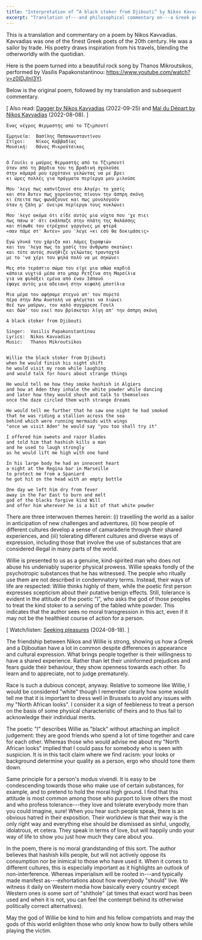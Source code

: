 ```yaml
---
title: "Interpretation of “A black stoker from Djibouti” by Nikos Kavvadias"
excerpt: "Translation of---and philosophical commentary on---a Greek poem/song whose translated title is 'A black stoker from Djibouti'."
---
```


This is a translation and commentary on a poem by Nikos Kavvadias.
Kavvadias was one of the finest Greek poets of the 20th century. He
was a sailor by trade. His poetry draws inspiration from his travels,
blending the otherworldly with the quotidian.

Here is the poem turned into a beautiful rock song by Thanos
Mikroutsikos, performed by Vasilis Papakonstantinou:
<https://www.youtube.com/watch?v=z0IDJInI3YI>.

Below is the original poem, followed by my translation and subsequent
commentary.

[ Also read: [Dagger by Nikos Kavvadias](https://protesilaos.com/interpretations/2022-09-25-kavvadias-dagger/) (2022-09-25)
  and [Mal du Départ by Nikos Kavvadias](https://protesilaos.com/interpretations/2022-08-08-kavvadias-mal-du-depart/) (2022-08-08). ]

```
Ένας νέγρος θερμαστής από το Τζιμπουτί

Εμρηνεία:  Βασίλης Παπακωνσταντίνου
Στίχοι:    Νίκος Καββαδίας
Μουσική:   Θάνος Μικρούτσικος


Ο Γουίλι ο μαύρος θερμαστής από το Τζιμπουτί
όταν από τη βάρδια του τη βραδινή σχολούσε
στην κάμαρά μου ερχότανε γελώντας να με βρει
κι ώρες πολλές για πράγματα περίεργα μου μιλούσε

Μου 'λεγε πως καπνίζουνε στο Αλγέρι το χασίς
και στο Άντεν πως χορεύοντας πίνουν την άσπρη σκόνη
κι έπειτα πως φωνάζουνε και πως μονολογούν
όταν η ζάλη μ' όνειρα περίεργα τους κυκλώνει

Μου 'λεγε ακόμα ότι είδε αυτός μια νύχτα που 'χε πιει
πως πάνω σ' άτι εκάλπαζε στην πλάτη της θαλάσσης
και πίσωθε του ετρέχανε γοργόνες με φτερά
«σαν πάμε στ' Άντεν» μου 'λεγε «κι εσύ θα δοκιμάσεις»

Εγώ γλυκά του χάριζα και λάμες ξυραφιών
και του 'λεγα πως το χασίς τον άνθρωπο σκοτώνει
και τότε αυτός συνήθιζε γελώντας τρανταχτά
με το 'να χέρι του ψηλά πολύ να με σηκώνει

Μες στο τεράστιο σώμα του είχε μια αθώα καρδιά
κάποια νυχτιά μέσα στο μπαρ Ρετζίνα στη Μαρσίλια
για να φυλάξει εμένα από έναν Ισπανό
έφαγε αυτός μια αδειανή στην κεφαλή μποτίλια

Μια μέρα τον αφήσαμε στεγνό απ' τον πυρετό
πέρα στην Άπω Ανατολή να φλέγεται να λιώνει
θεέ των μαύρων, τον καλό συγχώρεσε Γουίλ
και δώσ' του εκεί που βρίσκεται λίγη απ' την άσπρη σκόνη
```

```
A black stoker from Djibouti

Singer:  Vasilis Papakonstantinou
Lyrics:  Nikos Kavvadias
Music:   Thanos Mikroutsikos


Willie the black stoker from Djibouti
when he would finish his night shift
he would visit my room while laughing
and would talk for hours about strange things

He would tell me how they smoke hashish in Algiers
and how at Aden they inhale the white powder while dancing
and later how they would shout and talk to themselves
once the daze circled them with strange dreams

He would tell me further that he saw one night he had smoked
that he was riding a stallion across the sea
behind which were running mermaids with wings
"once we visit Aden" he would say "you too shall try it"

I offered him sweets and razor blades
and told him that hashish kills a man
and he used to laugh strongly
as he would lift me high with one hand

In his large body he had an innocent heart
a night at the Regina bar in Marseille
to protect me from a Spaniard
he got hit on the head with an empty bottle

One day we left him dry from fever
away in the Far East to burn and melt
god of the blacks forgive kind Will
and offer him wherever he is a bit of that white powder
```

There are three interwoven themes herein: (i) travelling the world as
a sailor in anticipation of new challenges and adventures, (ii) how
people of different cultures develop a sense of camaraderie through
their shared experiences, and (iii) tolerating different cultures and
diverse ways of expression, including those that involve the use of
substances that are considered illegal in many parts of the world.

Willie is presented to us as a genuine, kind-spirited man who does not
abuse his undeniably superior physical prowess. Willie speaks fondly
of the psychotropic substances that he has witnessed. The people who
ritually use them are not described in condemnatory terms. Instead,
their ways of life are respected: Willie thinks highly of them, while
the poetic first person expresses scepticism about their putative
benign effects. Still, tolerance is evident in the attitude of the
poetic "I", who asks the god of those peoples to treat the kind stoker
to a serving of the fabled white powder. This indicates that the
author sees no moral transgression in this act, even if it may not be
the healthiest course of action for a person.

[ Watch/listen: [Seeking pleasures](https://protesilaos.com/books/2024-08-10-seeking-pleasures/) (2024-08-18). ]

The friendship between Nikos and Willie is strong, showing us how a
Greek and a Djiboutian have a lot in common despite differences in
appearance and cultural expression. What brings people together is
their willingness to have a shared experience. Rather than let their
uninformed prejudices and fears guide their behaviour, they show
openness towards each other. To learn and to appreciate, not to judge
prematurely.

Race is such a dubious concept, anyway. Relative to someone like
Willie, I would be considered "white" though I remember clearly how
some would tell me that it is important to dress well in Brussels to
avoid any issues with my "North African looks". I consider it a sign
of feebleness to treat a person on the basis of some physical
characteristic of theirs and to thus fail to acknowledge their
individual merits.

The poetic "I" describes Willie as "black" without attaching an
implicit judgement: they are good friends who spend a lot of time
together and care for each other. Whereas those who would advise me
about my "North African looks" implied that I could pass for somebody
who is seen with suspicion. It is in this tacit claim where we find
racism: your looks or background determine your quality as a person,
ergo who should tone them down.

Same principle for a person's modus vivendi. It is easy to be
condescending towards those who make use of certain substances, for
example, and to pretend to hold the moral high ground. I find that
this attitude is most common among those who purport to love others
the most and who profess tolerance---they love and tolerate everybody
more than you could imagine, sure! When you hear such people speak,
there is an obvious hatred in their exposition. Their worldview is
that their way is the only right way and everything else should be
dismissed as sinful, ungodly, idolatrous, et cetera. They speak in
terms of love, but will happily undo your way of life to show you just
how much they care about you.

In the poem, there is no moral grandstanding of this sort. The author
believes that hashish kills people, but will not actively oppose its
consumption nor be inimical to those who have used it. When it comes
to different cultures, this is especially important as it highlights
an outlook of non-interference. Whereas imperialism will be rooted
in---and typically made manifest as---exhortations about how everybody
"should" live. We witness it daily on Western media how basically
every country except Western ones is some sort of "shithole" (at times
that exact word has been used and when it is not, you can feel the
contempt behind its otherwise politically correct alternatives).

May the god of Willie be kind to him and his fellow compatriots and
may the gods of this world enlighten those who only know how to bully
others while playing the victim.
